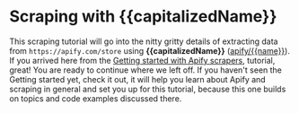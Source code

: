 # Scraping with {{capitalizedName}}
This scraping tutorial will go into the nitty gritty details of extracting data from `https://apify.com/store` 
using **{{capitalizedName}}** ([apify/{{name}}](https://apify.com/apify/{{name}})). If you arrived here from the [Getting started with Apify scrapers](https://apify.com/docs/scraping/tutorial/introduction),
tutorial, great! You are ready to continue where we left off. If you haven't seen the Getting started yet,
check it out, it will help you learn about Apify and scraping in general and set you up for this tutorial,
because this one builds on topics and code examples discussed there.
